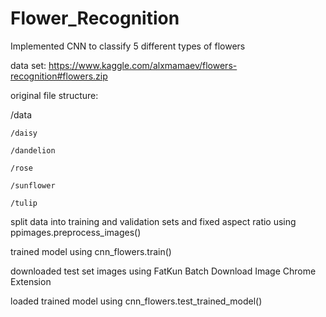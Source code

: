 # Flower_Recognition
Implemented CNN to classify 5 different types of flowers

data set: https://www.kaggle.com/alxmamaev/flowers-recognition#flowers.zip

original file structure:

/data

    /daisy
    
    /dandelion
    
    /rose
    
    /sunflower
    
    /tulip
    
split data into training and validation sets and fixed aspect ratio using ppimages.preprocess_images()
    
trained model using cnn_flowers.train()

downloaded test set images using FatKun Batch Download Image Chrome Extension

loaded trained model using cnn_flowers.test_trained_model()

